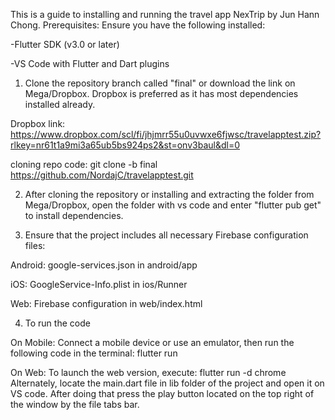 This is a guide to installing and running the travel app NexTrip by Jun Hann Chong.
Prerequisites: Ensure you have the following installed: 

-Flutter SDK (v3.0 or later) 

-VS Code with Flutter and Dart plugins

1. Clone the repository branch called "final" or download the link on Mega/Dropbox. Dropbox is preferred as it has most dependencies installed already.

Dropbox link: https://www.dropbox.com/scl/fi/jhjmrr55u0uvwxe6fjwsc/travelapptest.zip?rlkey=nr61t1a9mi3a65ub5bs924ps2&st=onv3baul&dl=0

cloning repo code: git clone -b final https://github.com/NordajC/travelapptest.git

2. After cloning the repository or installing and extracting the folder from Mega/Dropbox, open the folder with vs code and enter "flutter pub get" to install dependencies.

3. Ensure that the project includes all necessary Firebase configuration files:

Android: google-services.json in android/app

iOS: GoogleService-Info.plist in ios/Runner

Web: Firebase configuration in web/index.html

4. To run the code 

On Mobile: Connect a mobile device or use an emulator, then run the following code in the terminal: flutter run

On Web: To launch the web version, execute: flutter run -d chrome
Alternately, locate the main.dart file in lib folder of the project and open it on VS code. After doing that press the play button located on the top right of the window by the file tabs bar.
